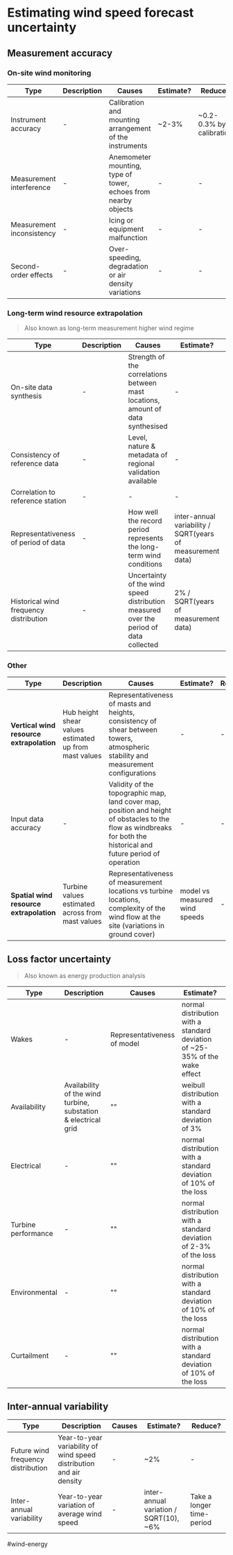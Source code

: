 # Estimating wind speed forecast uncertainty

## Measurement accuracy

### **On-site wind monitoring**

| Type | Description | Causes | Estimate? | Reduce? |
| --- | --- | --- | --- | --- |
| Instrument accuracy | - | Calibration and mounting arrangement of the instruments | ~2-3% | ~0.2-0.3% by calibration  |
| Measurement interference | - | Anemometer mounting,  type of tower, echoes from nearby objects | - | - |
| Measurement inconsistency | - | Icing or equipment malfunction | - | - |
| Second-order effects | - | Over-speeding, degradation or air density variations | - | - |

### **Long-term wind resource extrapolation**

> Also known as long-term measurement higher wind regime

| Type | Description | Causes | Estimate? | Reduce? |
| --- | --- | --- | --- | --- |
| On-site data synthesis | - | Strength of the correlations between mast locations, amount of data synthesised | - | - |
| Consistency of reference data | - | Level, nature & metadata of regional validation available | - | - |
| Correlation to reference station | - | - | - | - |
| Representativeness of period of data | - | How well the record period represents the long-term wind conditions | inter-annual variability / SQRT(years of measurement data) | - |
| Historical wind frequency distribution | - | Uncertainty of the wind speed distribution measured over the period of data collected | 2% / SQRT(years of measurement data) | - |

### Other

| Type | Description | Causes | Estimate? | Reduce? |
| --- | --- | --- | --- | --- |
| **Vertical wind resource extrapolation** | Hub height shear values estimated up from mast values | Representativeness of masts and heights, consistency of shear between towers, atmospheric stability and measurement configurations | - | - |
| Input data accuracy | - | Validity of the topographic map, land cover map, position and height of obstacles to the flow as windbreaks for both the historical and future period of operation | - | - |
| **Spatial wind resource extrapolation** | Turbine values estimated across from mast values |  Representativeness of measurement locations vs turbine locations, complexity of the wind flow at the site (variations in ground cover) | model vs measured wind speeds | - | 

## **Loss factor uncertainty**

> Also known as energy production analysis

| Type | Description | Causes | Estimate? | Reduce? |
| --- | --- | --- | --- | --- |
| Wakes | - | Representativeness of model | normal distribution with a standard deviation of ~25-35% of the wake effect | - |
| Availability | Availability of the wind turbine, substation & electrical grid | "" | weibull distribution with a standard deviation of 3% | - |
| Electrical | - | "" | normal distribution with a standard deviation of 10% of the loss | - |
| Turbine performance | - | "" | normal distribution with a standard deviation of 2-3% of the loss | - |
| Environmental | - | "" | normal distribution with a standard deviation of 10% of the loss | - |
| Curtailment | - | "" | normal distribution with a standard deviation of 10% of the loss | - |

## **Inter-annual variability**

| Type | Description | Causes | Estimate? | Reduce? |
| --- | --- | --- | --- | --- |
| Future wind frequency distribution  | Year-to-year variability of wind speed distribution and air density | - | ~2% | - |
| Inter-annual variability | Year-to-year variation of average wind speed | - | inter-annual variation / SQRT(10), ~6% | Take a longer time-period |


#wind-energy

